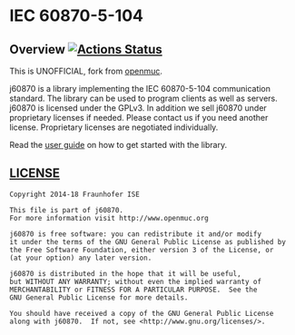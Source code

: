 #  IEC 60870-5-104 

## Overview [![Actions Status](https://github.com/gythialy/j60870/workflows/Main%20workflow/badge.svg)](https://github.com/gythialy/j60870/actions)

This is UNOFFICIAL, fork from [openmuc](https://www.openmuc.org/iec-60870-5-104/).

j60870 is a library implementing the IEC 60870-5-104 communication standard. The library can be used to program clients as well as servers. j60870 is licensed under the GPLv3. In addition we sell j60870 under proprietary licenses if needed. Please contact us if you need another license. Proprietary licenses are negotiated individually.

Read the [user guide](https://gythialy.github.io/j60870/) on how to get started with the library.

## [LICENSE](LICENSE.txt)

```
Copyright 2014-18 Fraunhofer ISE

This file is part of j60870.
For more information visit http://www.openmuc.org

j60870 is free software: you can redistribute it and/or modify
it under the terms of the GNU General Public License as published by
the Free Software Foundation, either version 3 of the License, or
(at your option) any later version.

j60870 is distributed in the hope that it will be useful,
but WITHOUT ANY WARRANTY; without even the implied warranty of
MERCHANTABILITY or FITNESS FOR A PARTICULAR PURPOSE.  See the
GNU General Public License for more details.

You should have received a copy of the GNU General Public License
along with j60870.  If not, see <http://www.gnu.org/licenses/>.
```